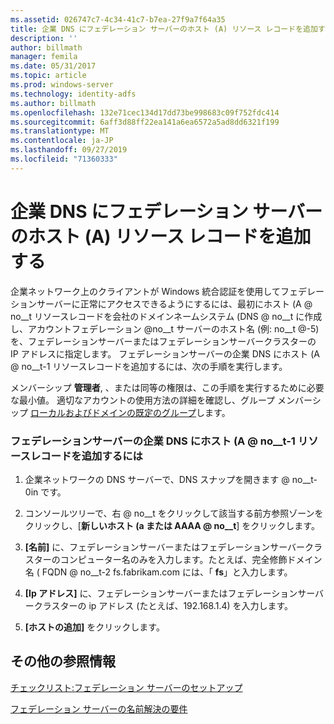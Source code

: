 ```yaml
---
ms.assetid: 026747c7-4c34-41c7-b7ea-27f9a7f64a35
title: 企業 DNS にフェデレーション サーバーのホスト (A) リソース レコードを追加する
description: ''
author: billmath
manager: femila
ms.date: 05/31/2017
ms.topic: article
ms.prod: windows-server
ms.technology: identity-adfs
ms.author: billmath
ms.openlocfilehash: 132e71cec134d17dd73be998683c09f752fdc414
ms.sourcegitcommit: 6aff3d88ff22ea141a6ea6572a5ad8dd6321f199
ms.translationtype: MT
ms.contentlocale: ja-JP
ms.lasthandoff: 09/27/2019
ms.locfileid: "71360333"
---
```

# <a name="add-a-host-a-resource-record-to-corporate-dns-for-a-federation-server"></a>企業 DNS にフェデレーション サーバーのホスト (A) リソース レコードを追加する



企業ネットワーク上のクライアントが Windows 統合認証を使用してフェデレーションサーバーに正常にアクセスできるようにするには、最初にホスト \(A @ no__t リソースレコードを会社のドメインネームシステム \(DNS @ no__t に作成し、アカウントフェデレーション @no__t サーバーのホスト名 (例: no__t @-5) を、フェデレーションサーバーまたはフェデレーションサーバークラスターの IP アドレスに指定します。 フェデレーションサーバーの企業 DNS にホスト \(A @ no__t-1 リソースレコードを追加するには、次の手順を実行します。  
  
メンバーシップ **管理者**, 、または同等の権限は、この手順を実行するために必要な最小値。  適切なアカウントの使用方法の詳細を確認し、グループ メンバーシップ [ローカルおよびドメインの既定のグループ](https://go.microsoft.com/fwlink/?LinkId=83477)します。   
  
### <a name="to-add-a-host-a-resource-record-to-corporate-dns-for-a-federation-server"></a>フェデレーションサーバーの企業 DNS にホスト \(A @ no__t-1 リソースレコードを追加するには  
  
1.  企業ネットワークの DNS サーバーで、DNS スナップを開きます @ no__t-0in です。  
  
2.  コンソールツリーで、右 @ no__t をクリックして該当する前方参照ゾーンをクリックし、[**新しいホスト \(a または AAAA @ no__t**] をクリックします。  
  
3.  **[名前]** に、フェデレーションサーバーまたはフェデレーションサーバークラスターのコンピューター名のみを入力します。たとえば、完全修飾ドメイン名 \( FQDN @ no__t-2 fs.fabrikam.com には、「 **fs**」と入力します。  
  
4.  **[Ip アドレス]** に、フェデレーションサーバーまたはフェデレーションサーバークラスターの ip アドレス (たとえば、192.168.1.4) を入力します。  
  
5.  **[ホストの追加]** をクリックします。  
  
## <a name="additional-references"></a>その他の参照情報  
[チェックリスト:フェデレーション サーバーのセットアップ](Checklist--Setting-Up-a-Federation-Server.md)  
  
[フェデレーション サーバーの名前解決の要件](https://technet.microsoft.com/library/dd807055.aspx)  
  

